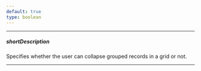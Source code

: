 ```yaml
---
default: true
type: boolean
---
```

---
##### shortDescription
Specifies whether the user can collapse grouped records in a grid or not.

---

